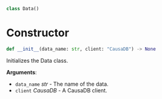 
```python
class Data()
```

<a id="data.Data.__init__"></a>

# Constructor

```python
def __init__(data_name: str, client: "CausaDB") -> None
```

Initializes the Data class.

**Arguments**:

- `data_name` _str_ - The name of the data.
- `client` _CausaDB_ - A CausaDB client.

<a id="data.Data.remove"></a>

